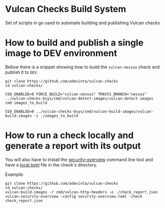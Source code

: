 # Vulcan Checks Build System

Set of scripts in go used to automate building and publishing Vulcan checks

# How to build and publish a single image to DEV environment

Bellow there is a snippet showing how to build the `vulcan-nessus` check and publish it to `DEV`.

```
git clone https://github.com/adevinta/vulcan-checks
cd vulcan-checks/

CGO_ENABLED=0 FORCE_BUILD="vulcan-nessus" TRAVIS_BRANCH="nessus" ../vulcan-checks-bsys/cmd/vulcan-detect-images/vulcan-detect-images cmd images_to_build

CGO_ENABLED=0 ../vulcan-checks-bsys/cmd/vulcan-build-images/vulcan-build-images -i ./images_to_build
```

# How to run a check locally and generate a report with its output

You will also have to install the [security-overview](https://github.com/adevinta/security-overview) command line
tool and have a [local.toml](https://github.com/adevinta/vulcan-checks/cmd/vulcan-http-headers/local.toml.example) file in the check's directory.

Example:
```
git clone https://github.com/adevinta/vulcan-checks
cd vulcan-checks/
vulcan-build-images -r cmd/vulcan-http-headers -o ./check_report.json
vulcan-security-overview -config security-overview.toml -check check_report.json
```
